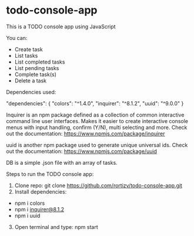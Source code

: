 # todo-console-app

This is a TODO console app using JavaScript

You can:
- Create task
- List tasks
- List completed tasks
- List pending tasks
- Complete task(s)
- Delete a task



Dependencies used:

"dependencies": {
    "colors": "^1.4.0",
    "inquirer": "^8.1.2",
    "uuid": "^9.0.0"
}

Inquirer is an npm package defined as a collection of common interactive command line user interfaces.  Makes it easier to create interactive console menus with input handling, confirm (Y/N), multi selecting and more.
Check out the documentation: https://www.npmjs.com/package/inquirer

uuid is another npm package used to generate unique universal ids.
Check out the documentation: https://www.npmjs.com/package/uuid

DB is a simple .json file with an array of tasks.


Steps to run the TODO console app:
1. Clone repo: git clone https://github.com/rortizv/todo-console-app.git
2. Install dependencies:
  - npm i colors
  - npm i inquirer@8.1.2
  - npm i uuid
3. Open terminal and type: npm start
